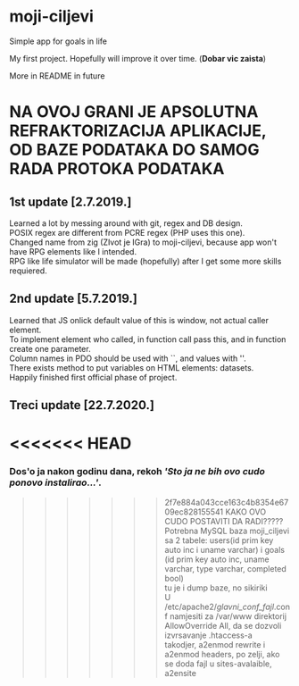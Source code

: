 # moji-ciljevi
Simple app for goals in life

My first project. Hopefully will improve it over time. (**Dobar vic zaista**)

More in README in future   

# NA OVOJ GRANI JE APSOLUTNA REFRAKTORIZACIJA APLIKACIJE, OD BAZE PODATAKA DO SAMOG RADA PROTOKA PODATAKA


1st update [2.7.2019.]
----------------------------------------------------
Learned a lot by messing around with git, regex and DB design.  
POSIX regex are different from PCRE regex (PHP uses this one).  
Changed name from zig (ZIvot je IGra) to moji-ciljevi, because app won't have RPG elements like I intended.  
RPG like life simulator will be made (hopefully) after I get some more skills requiered.  

2nd update [5.7.2019.]
----------------------------------------------------
Learned that JS onlick default value of this is window, not actual caller element.  
To implement element who called, in function call pass this, and in function create one parameter.  
Column names in PDO should be used with ``, and values with ''.  
There exists method to put variables on HTML elements: datasets.  
Happily finished first official phase of project.  
  
  
## Treci update [22.7.2020.]  
<<<<<<< HEAD
=======
### Dos'o ja nakon godinu dana, rekoh *'Sto ja ne bih ovo cudo ponovo instalirao...'*.
>>>>>>> 2f7e884a043cce163c4b8354e6709ec828155541
KAKO OVO CUDO POSTAVITI DA RADI?????  
Potrebna MySQL baza moji_ciljevi sa 2 tabele: users(id prim key auto inc i uname varchar) i goals (id prim key auto inc, uname varchar, type varchar, completed bool)  
tu je i dump baze, no sikiriki  
U /etc/apache2/*glavni_conf_fajl*.conf namjesiti za /var/www direktorij AllowOverride All, da se dozvoli izvrsavanje .htaccess-a  
takodjer, a2enmod rewrite i a2enmod headers, po zelji, ako se doda fajl u sites-avalaible, a2ensite 


